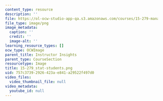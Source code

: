 ```yaml
---
content_type: resource
description: ''
file: https://ol-ocw-studio-app-qa.s3.amazonaws.com/courses/15-279-management-communication-for-undergraduates-fall-2012/757c37392926423ae841a29522f497d0_15-279_stat-students.png
file_type: image/png
image_metadata:
  caption: ''
  credit: ''
  image-alt: ''
learning_resource_types: []
ocw_type: OCWImage
parent_title: Instructor Insights
parent_type: CourseSection
resourcetype: Image
title: 15-279_stat-students.png
uid: 757c3739-2926-423a-e841-a29522f497d0
video_files:
  video_thumbnail_file: null
video_metadata:
  youtube_id: null
---
```

